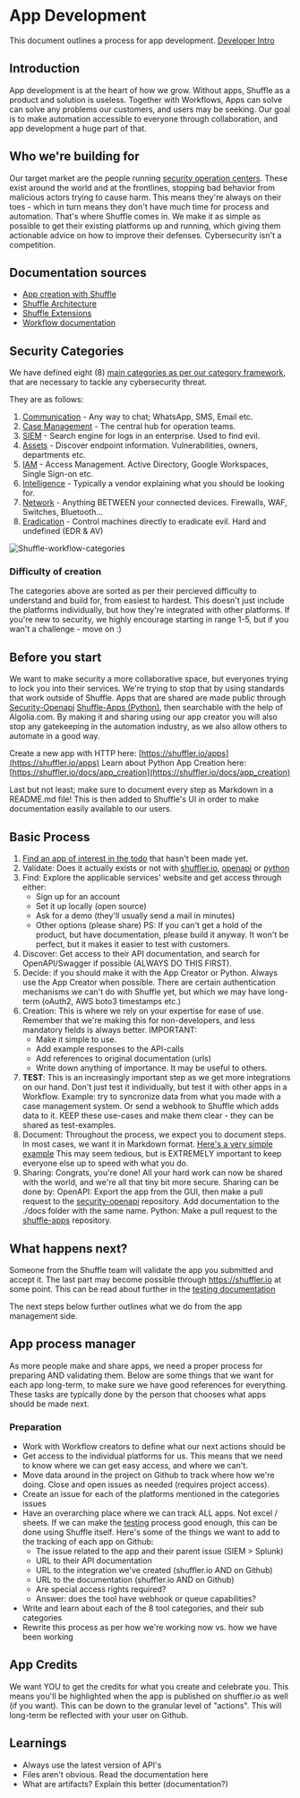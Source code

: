 # App Development 
This document outlines a process for app development. [Developer Intro](https://docs.google.com/presentation/d/1Se2NLPK-CjzccOZjRtfLzqrKG63QOgN1tAp35gWmZlU/edit?usp=sharing)

## Introduction
App development is at the heart of how we grow. Without apps, Shuffle as a product and solution is useless. Together with Workflows, Apps can solve can solve any problems our customers, and users may be seeking. Our goal is to make automation accessible to everyone through collaboration, and app development a huge part of that. 

## Who we're building for
Our target market are the people running [security operation centers](https://digitalguardian.com/blog/what-security-operations-center-soc). These exist around the world and at the frontlines, stopping bad behavior from malicious actors trying to cause harm. This means they're always on their toes - which in turn means they don't have much time for process and automation. That's where Shuffle comes in. We make it as simple as possible to get their existing platforms up and running, which giving them actionable advice on how to improve their defenses. Cybersecurity isn't a competition.

## Documentation sources
* [App creation with Shuffle](https://shuffler.io/docs/app_creation)
* [Shuffle Architecture](https://shuffler.io/docs/architecture)
* [Shuffle Extensions](https://shuffler.io/docs/extensions)
* [Workflow documentation](https://shuffler.io/docs/workflows)

## Security Categories 
We have defined eight (8) [main categories as per our category framework](https://github.com/frikky/shuffle-docs/blob/master/handbook/engineering/security_category_framework.md), that are necessary to tackle any cybersecurity threat. 

They are as follows:
1. [Communication](https://github.com/frikky/Shuffle-apps/issues/26) 		- Any way to chat; WhatsApp, SMS, Email etc. 
2. [Case Management](https://github.com/frikky/Shuffle-apps/issues/22)	- The central hub for operation teams.
3. [SIEM](https://github.com/frikky/Shuffle-apps/issues/21)							- Search engine for logs in an enterprise. Used to find evil.
4. [Assets](https://github.com/frikky/Shuffle-apps/issues/25) 					- Discover endpoint information. Vulnerabilities, owners, departments etc.
5. [IAM](https://github.com/frikky/Shuffle-apps/issues/86)  						- Access Management. Active Directory, Google Workspaces, Single Sign-on etc.
6. [Intelligence](https://github.com/frikky/Shuffle-apps/issues/24) 		- Typically a vendor explaining what you should be looking for.
7. [Network](https://github.com/frikky/Shuffle-apps/issues/27)					- Anything BETWEEN your connected devices. Firewalls, WAF, Switches, Bluetooth...
8. [Eradication](https://github.com/frikky/Shuffle-apps/issues/23) 			- Control machines directly to eradicate evil. Hard and undefined (EDR & AV)

![Shuffle-workflow-categories](https://github.com/frikky/shuffle-workflows/blob/master/images/categories_circle_dark.png)

### Difficulty of creation 
The categories above are sorted as per their percieved difficulty to understand and build for, from easiest to hardest. This doesn't just include the platforms individually, but how they're integrated with other platforms. If you're new to security, we highly encourage starting in range 1-5, but if you wan't a challenge - move on :)

## Before you start  
We want to make security a more collaborative space, but everyones trying to lock you into their services. We're trying to stop that by using standards that work outside of Shuffle. Apps that are shared are made public through [Security-Openapi](https://github.com/frikky/security-openapis) [Shuffle-Apps (Python)](https://github.com/frikky/shuffle-apps), then searchable with the help of Algolia.com. By making it and sharing using our app creator you will also stop any gatekeeping in the automation industry, as we also allow others to automate in a good way. 

Create a new app with HTTP here: 			[https://shuffler.io/apps](https://shuffler.io/apps)
Learn about Python App Creation here: [https://shuffler.io/docs/app_creation](https://shuffler.io/docs/app_creation)

Last but not least; make sure to document every step as Markdown in a README.md file! This is then added to Shuffle's UI in order to make documentation easily available to our users.

## Basic Process
1. [Find an app of interest in the todo](https://github.com/frikky/Shuffle-apps/projects/1) that hasn't been made yet.
2. Validate: Does it actually exists or not with [shuffler.io](https://shuffler.io/search), [openapi](https://github.com/frikky/security-openapis) or [python](https://github.com/frikky/shuffle-apps)
3. Find: Explore the applicable services' website and get access through either: 
	* Sign up for an account
	* Set it up locally (open source)
	* Ask for a demo (they'll usually send a mail in minutes)
	* Other options (please share)
PS: If you can't get a hold of the product, but have documentation, please build it anyway. It won't be perfect, but it makes it easier to test with customers.
4. Discover: Get access to their API documentation, and search for OpenAPI/Swagger if possible (ALWAYS DO THIS FIRST).
5. Decide: if you should make it with the App Creator or Python. Always use the App Creator when possible. There are certain authentication mechanisms we can't do with Shuffle yet, but which we may have long-term (oAuth2, AWS boto3 timestamps etc.)
6. Creation: This is where we rely on your expertise for ease of use. Remember that we're making this for non-developers, and less mandatory fields is always better. IMPORTANT:
	* Make it simple to use.
	* Add example responses to the API-calls 
	* Add references to original documentation (urls)
	* Write down anything of importance. It may be useful to others.
7. **TEST**: This is an increasingly important step as we get more integrations on our hand. Don't just test it individually, but test it with other apps in a Workflow. Example: try to syncronize data from what you made with a case management system. Or send a webhook to Shuffle which adds data to it. KEEP these use-cases and make them clear - they can be shared as test-examples.
8. Document: Throughout the process, we expect you to document steps. In most cases, we want it in Markdown format. [Here's a very simple example](https://github.com/frikky/security-openapis/blob/master/docs/discord.md) This may seem tedious, but is EXTREMELY important to keep everyone else up to speed with what you do. 
9. Sharing: Congrats, you're done! All your hard work can now be shared with the world, and we're all that tiny bit more secure. Sharing can be done by:
	OpenAPI: Export the app from the GUI, then make a pull request to the [security-openapi](https://github.com/frikky/security-openapis/compare) repository. Add documentation to the ./docs folder with the same name.
	Python: Make a pull request to the [shuffle-apps](https://github.com/frikky/shuffle-apps/compare) repository. 

## What happens next?
Someone from the Shuffle team will validate the app you submitted and accept it. The last part may become possible through https://shuffler.io at some point. This can be read about further in the [testing documentation](https://github.com/frikky/shuffle-docs/blob/master/handbook/engineering/testing.md)

The next steps below further outlines what we do from the app management side. 

## App process manager  
As more people make and share apps, we need a proper process for preparing AND validating them. Below are some things that we want for each app long-term, to make sure we have good references for everything. These tasks are typically done by the person that chooses what apps should be made next. 

### Preparation
* Work with Workflow creators to define what our next actions should be 
* Get access to the individual platforms for us. This means that we need to know where we can get easy access, and where we can't. 
* Move data around in the project on Github to track where how we're doing. Close and open issues as needed (requires project access).
* Create an issue for each of the platforms mentioned in the categories issues
* Have an overarching place where we can track ALL apps. Not excel / sheets. If we can make the [testing](https://github.com/frikky/shuffle-docs/blob/master/handbook/engineering/testing.md) process good enough, this can be done using Shuffle itself. Here's some of the things we want to add to the tracking of each app on Github:
	- The issue related to the app and their parent issue (SIEM > Splunk)
	- URL to their API documentation 
	- URL to the integration we've created (shuffler.io AND on Github)
	- URL to the documentation (shuffler.io AND on Github)
	- Are special access rights required?
	- Answer: does the tool have webhook or queue capabilities?
* Write and learn about each of the 8 tool categories, and their sub categories 
* Rewrite this process as per how we're working now vs. how we have been working

## App Credits
We want YOU to get the credits for what you create and celebrate you. This means you'll be highlighted when the app is published on shuffler.io as well (if you want). This can be down to the granular level of "actions". This will long-term be reflected with your user on Github.

## Learnings
* Always use the latest version of API's 
* Files aren't obvious. Read the documentation here
* What are artifacts? Explain this better (documentation?)
